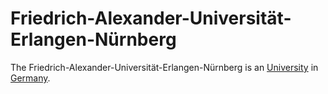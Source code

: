 # Friedrich-Alexander-Universität-Erlangen-Nürnberg

The Friedrich-Alexander-Universität-Erlangen-Nürnberg is an [University](640005.md) in [Germany](140000025.md).